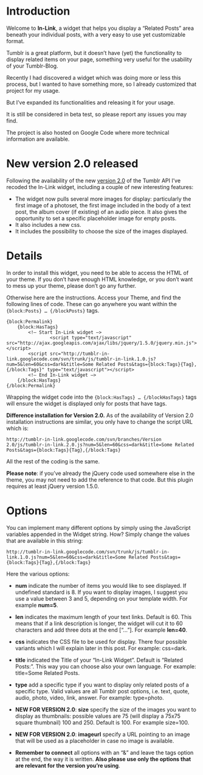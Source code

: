 

# Introduction #

Welcome to **In-Link**, a widget that helps you display a “Related Posts” area beneath your individual posts, with a very easy to use yet customizable format.

Tumblr is a great platform, but it doesn’t have (yet) the functionality to display related items on your page, something very useful for the usability of your Tumblr-Blog.

Recently I had discovered a widget which was doing more or less this process, but I wanted to have something more, so I already customized that project for my usage.

But I’ve expanded its functionalities and releasing it for your usage.

It is still be considered in beta test, so please report any issues you may find.

The project is also hosted on Google Code where more technical information are available.

# New version 2.0 released #

Following the availability of the new [version 2.0](http://www.tumblr.com/docs/en/api/v2) of the Tumblr API I’ve recoded the In-Link widget, including a couple of new interesting features:

  * The widget now pulls several more images for display: particularly the first image of a photoset, the first image included in the body of a text post, the album cover (if existing) of an audio piece. It also gives the opportunity to set a specific placeholder image for empty posts.
  * It also includes a new css.
  * It includes the possibility to choose the size of the images displayed.


# Details #

In order to install this widget, you need to be able to access the HTML of your theme. If you don’t have enough HTML knowledge, or you don’t want to mess up your theme, please don’t go any further.

Otherwise here are the instructions. Access your Theme, and find the following lines of code. These can go anywhere you want within the `{block:Posts} … {/blockPosts}` tags.

```
{block:Permalink}
	{block:HasTags}
		<!— Start In-Link widget —>
                <script type="text/javascript" src="http://ajax.googleapis.com/ajax/libs/jquery/1.5.0/jquery.min.js"></script>
		<script src="http://tumblr-in-link.googlecode.com/svn/trunk/js/tumblr-in-link.1.0.js?num=5&len=60&css=dark&title=Some Related Posts&tags={block:Tags}{Tag},{/block:Tags}" type="text/javascript"></script>
		<!— End In-Link widget —> 
	{/block:HasTags} 
{/block:Permalink}
```

Wrapping the widget code into the `{block:HasTags} … {/blockHasTags}` tags will ensure the widget is displayed only for posts that have tags.

**Difference installation for Version 2.0.** As of the availability of Version 2.0 installation instructions are similar, you only have to change the script URL which is:

```
http://tumblr-in-link.googlecode.com/svn/branches/Version 2.0/js/tumblr-in-link.2.0.js?num=5&len=60&css=dark&title=Some Related Posts&tags={block:Tags}{Tag},{/block:Tags}
```

All the rest of the coding is the same.

**Please note**: if you’ve already the jQuery code used somewhere else in the theme, you may not need to add the reference to that code. But this plugin requires at least jQuery version 1.5.0.


# Options #

You can implement many different options by simply using the JavaScript variables appended in the Widget string. How? Simply change the values that are available in this string:

`http://tumblr-in-link.googlecode.com/svn/trunk/js/tumblr-in-link.1.0.js?num=5&len=60&css=dark&title=Some Related Posts&tags={block:Tags}{Tag},{/block:Tags}`

Here the various options:

  * **num** indicate the number of items you would like to see displayed. If undefined standard is 8. If you want to display images, I suggest you use a value between 3 and 5, depending on your template width. For example **num=5**.
  * **len** indicates the maximum length of your text links. Default is 60. This means that if a link description is longer, the widget will cut it to 60 characters and add three dots at the end [“…”]. For example **len=40**.
  * **css** indicates the CSS file to be used for display. There four possible variants which I will explain later in this post. For example: css=dark.
  * **title** indicated the Title of your “In-Link Widget”.  Default is “Related Posts:”. This way you can choose also your own language. For example: title=Some Related Posts.
  * **type** add a specific type if you want to display only related posts of a specific type. Valid values are all Tumblr post options, i.e. text, quote, audio, photo, video, link, answer. For example: type=photo.
  * **NEW FOR VERSION 2.0**: **size** specify the size of the images you want to display as thumbnails: possible values are 75 (will display a 75x75 square thumbnail) 100 and 250. Default is 100. For example size=100.
  * **NEW FOR VERSION 2.0**: **imageurl** specify a URL pointing to an image that will be used as a placeholder in case no image is available.

  * **Remember to connect** all options with an “&” and leave the tags option at the end, the way it is written. **Also please use only the options that are relevant for the version you’re using**.

